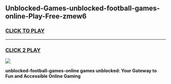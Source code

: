 
## Unblocked-Games-unblocked-football-games-online-Play-Free-zmew6
<h3>
<a href="https://premium76.site?title=unblocked-football-games-online&ref=17A">CLICK TO PLAY</a></h3>
<hr>

<h3>
<a href="https://premium76.site?title=unblocked-football-games-online&ref=17A">CLICK 2 PLAY</a>
  
</h3>

<a href="https://premium76.site?title=unblocked-football-games-online&ref=17A"><img src="https://clearcache.store/games.png"></a>


**unblocked-football-games-online games unblocked: Your Gateway to Fun and Accessible Online Gaming**
